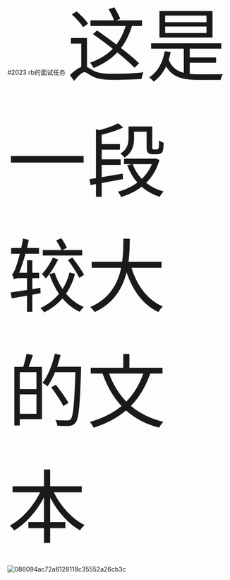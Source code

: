 #2023 rb的面试任务
<span style="font-size:180px;">这是一段较大的文本</span>

![086094ac72a6128118c35552a26cb3c](https://github.com/johnjohngalt/task-for-rb-/assets/143726629/79bb96ac-bb40-42cb-8210-008e48c306b3)
